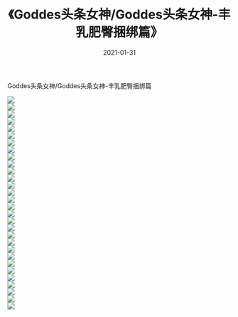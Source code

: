 ﻿---
layout: post
title:  《Goddes头条女神/Goddes头条女神-丰乳肥臀捆绑篇》
date:   2021-01-31
img: http://pic.660000.xyz/1:/网络美图/2021/Goddes头条女神/Goddes头条女神-丰乳肥臀捆绑篇/000.jpg
categories: [美女, 清纯, 唯美]
---

Goddes头条女神/Goddes头条女神-丰乳肥臀捆绑篇

 ![](http://pic.660000.xyz/1:/网络美图/2021/Goddes头条女神/Goddes头条女神-丰乳肥臀捆绑篇/001.jpg) <br>![](http://pic.660000.xyz/1:/网络美图/2021/Goddes头条女神/Goddes头条女神-丰乳肥臀捆绑篇/002.jpg) <br>![](http://pic.660000.xyz/1:/网络美图/2021/Goddes头条女神/Goddes头条女神-丰乳肥臀捆绑篇/003.jpg) <br>![](http://pic.660000.xyz/1:/网络美图/2021/Goddes头条女神/Goddes头条女神-丰乳肥臀捆绑篇/004.jpg) <br>![](http://pic.660000.xyz/1:/网络美图/2021/Goddes头条女神/Goddes头条女神-丰乳肥臀捆绑篇/005.jpg) <br>![](http://pic.660000.xyz/1:/网络美图/2021/Goddes头条女神/Goddes头条女神-丰乳肥臀捆绑篇/006.jpg) <br>![](http://pic.660000.xyz/1:/网络美图/2021/Goddes头条女神/Goddes头条女神-丰乳肥臀捆绑篇/007.jpg) <br>![](http://pic.660000.xyz/1:/网络美图/2021/Goddes头条女神/Goddes头条女神-丰乳肥臀捆绑篇/008.jpg) <br>![](http://pic.660000.xyz/1:/网络美图/2021/Goddes头条女神/Goddes头条女神-丰乳肥臀捆绑篇/009.jpg) <br>![](http://pic.660000.xyz/1:/网络美图/2021/Goddes头条女神/Goddes头条女神-丰乳肥臀捆绑篇/010.jpg) <br>![](http://pic.660000.xyz/1:/网络美图/2021/Goddes头条女神/Goddes头条女神-丰乳肥臀捆绑篇/011.jpg) <br>![](http://pic.660000.xyz/1:/网络美图/2021/Goddes头条女神/Goddes头条女神-丰乳肥臀捆绑篇/012.jpg) <br>![](http://pic.660000.xyz/1:/网络美图/2021/Goddes头条女神/Goddes头条女神-丰乳肥臀捆绑篇/013.jpg) <br>![](http://pic.660000.xyz/1:/网络美图/2021/Goddes头条女神/Goddes头条女神-丰乳肥臀捆绑篇/014.jpg) <br>![](http://pic.660000.xyz/1:/网络美图/2021/Goddes头条女神/Goddes头条女神-丰乳肥臀捆绑篇/015.jpg) <br>![](http://pic.660000.xyz/1:/网络美图/2021/Goddes头条女神/Goddes头条女神-丰乳肥臀捆绑篇/016.jpg) <br>![](http://pic.660000.xyz/1:/网络美图/2021/Goddes头条女神/Goddes头条女神-丰乳肥臀捆绑篇/017.jpg) <br>![](http://pic.660000.xyz/1:/网络美图/2021/Goddes头条女神/Goddes头条女神-丰乳肥臀捆绑篇/018.jpg) <br>![](http://pic.660000.xyz/1:/网络美图/2021/Goddes头条女神/Goddes头条女神-丰乳肥臀捆绑篇/019.jpg) <br>![](http://pic.660000.xyz/1:/网络美图/2021/Goddes头条女神/Goddes头条女神-丰乳肥臀捆绑篇/020.jpg) <br>![](http://pic.660000.xyz/1:/网络美图/2021/Goddes头条女神/Goddes头条女神-丰乳肥臀捆绑篇/021.jpg) <br>![](http://pic.660000.xyz/1:/网络美图/2021/Goddes头条女神/Goddes头条女神-丰乳肥臀捆绑篇/022.jpg) <br>![](http://pic.660000.xyz/1:/网络美图/2021/Goddes头条女神/Goddes头条女神-丰乳肥臀捆绑篇/023.jpg) <br>![](http://pic.660000.xyz/1:/网络美图/2021/Goddes头条女神/Goddes头条女神-丰乳肥臀捆绑篇/024.jpg) <br>![](http://pic.660000.xyz/1:/网络美图/2021/Goddes头条女神/Goddes头条女神-丰乳肥臀捆绑篇/025.jpg) <br>![](http://pic.660000.xyz/1:/网络美图/2021/Goddes头条女神/Goddes头条女神-丰乳肥臀捆绑篇/026.jpg) <br>![](http://pic.660000.xyz/1:/网络美图/2021/Goddes头条女神/Goddes头条女神-丰乳肥臀捆绑篇/027.jpg) <br>![](http://pic.660000.xyz/1:/网络美图/2021/Goddes头条女神/Goddes头条女神-丰乳肥臀捆绑篇/028.jpg) <br>![](http://pic.660000.xyz/1:/网络美图/2021/Goddes头条女神/Goddes头条女神-丰乳肥臀捆绑篇/029.jpg) <br>![](http://pic.660000.xyz/1:/网络美图/2021/Goddes头条女神/Goddes头条女神-丰乳肥臀捆绑篇/030.jpg) <br>